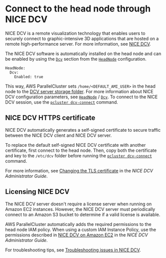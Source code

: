 # Connect to the head node through NICE DCV<a name="dcv-v3"></a>

NICE DCV is a remote visualization technology that enables users to securely connect to graphic\-intensive 3D applications that are hosted on a remote high\-performance server\. For more information, see [NICE DCV](https://docs.aws.amazon.com/dcv/)\.

The NICE DCV software is automatically installed on the head node and can be enabled by using the [`Dcv`](HeadNode-v3.md#HeadNode-v3-Dcv) section from the [`HeadNode`](HeadNode-v3.md) configuration\.

```
HeadNode:
  Dcv:
    Enabled: true
```

This way, AWS ParallelCluster sets `/home/<DEFAULT_AMI_USER>` in the head node to the [DCV server storage folder](https://docs.aws.amazon.com/dcv/latest/adminguide/manage-storage.html)\. For more information about NICE DCV configuration parameters, see [`HeadNode`](HeadNode-v3.md) / [`Dcv`](HeadNode-v3.md#HeadNode-v3-Dcv)\. To connect to the NICE DCV session, use the [`pcluster dcv-connect`](pcluster.dcv-connect-v3.md) command\.

## NICE DCV HTTPS certificate<a name="dcv-v3-certificate"></a>

NICE DCV automatically generates a self\-signed certificate to secure traffic between the NICE DCV client and NICE DCV server\.

To replace the default self\-signed NICE DCV certificate with another certificate, first connect to the head node\. Then, copy both the certificate and key to the `/etc/dcv` folder before running the [`pcluster dcv-connect`](pcluster.dcv-connect-v3.md) command\.

For more information, see [Changing the TLS certificate](https://docs.aws.amazon.com/dcv/latest/adminguide/manage-cert.html) in the *NICE DCV Administrator Guide*\.

## Licensing NICE DCV<a name="dcv-v3-license"></a>

The NICE DCV server doesn't require a license server when running on Amazon EC2 instances\. However, the NICE DCV server must periodically connect to an Amazon S3 bucket to determine if a valid license is available\.

AWS ParallelCluster automatically adds the required permissions to the head node IAM policy\. When using a custom IAM Instance Policy, use the permissions described in [NICE DCV on Amazon EC2](https://docs.aws.amazon.com/dcv/latest/adminguide/setting-up-license.html#setting-up-license-ec2) in the *NICE DCV Administrator Guide*\.

For troubleshooting tips, see [Troubleshooting issues in NICE DCV](troubleshooting-v3.md#troubleshooting-v3-nice-dcv)\.